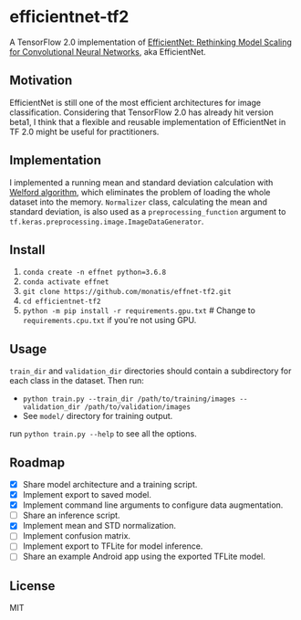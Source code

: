 # efficientnet-tf2
A TensorFlow 2.0 implementation of [EfficientNet: Rethinking Model Scaling for Convolutional Neural Networks](https://arxiv.org/abs/1905.11946), aka EfficientNet.

## Motivation

EfficientNet  is still one of the most efficient architectures for image classification. Considering that TensorFlow 2.0 has already hit version beta1, I think that a flexible and reusable implementation of EfficientNet in TF 2.0 might be useful for practitioners.

## Implementation

I  implemented a running mean and standard deviation calculation with [Welford algorithm](https://www.johndcook.com/blog/standard_deviation/), which eliminates the problem of loading the whole dataset into the memory. `Normalizer` class, calculating the mean and standard deviation, is also used as a `preprocessing_function` argument to `tf.keras.preprocessing.image.ImageDataGenerator`.

## Install

1. `conda create -n effnet python=3.6.8`
2. `conda activate effnet`
3. `git clone https://github.com/monatis/effnet-tf2.git`
4. `cd efficientnet-tf2`
5. `python -m pip install -r requirements.gpu.txt` # Change to `requirements.cpu.txt` if you're not using GPU.

## Usage

`train_dir` and `validation_dir` directories should contain a subdirectory for each class in the dataset. Then run:

- `python train.py --train_dir /path/to/training/images --validation_dir /path/to/validation/images`
- See `model/` directory for training output.

run `python train.py --help` to see all the options.

## Roadmap

- [x] Share model architecture and a training script.
- [x] Implement export to saved model.
- [x] Implement command line arguments to configure data augmentation.
- [ ] Share an inference script.
- [x] Implement mean and STD normalization.
- [ ] Implement confusion matrix.
- [ ] Implement export to TFLite for model inference.
- [ ] Share an example Android app using the exported TFLite model.

## License

MIT